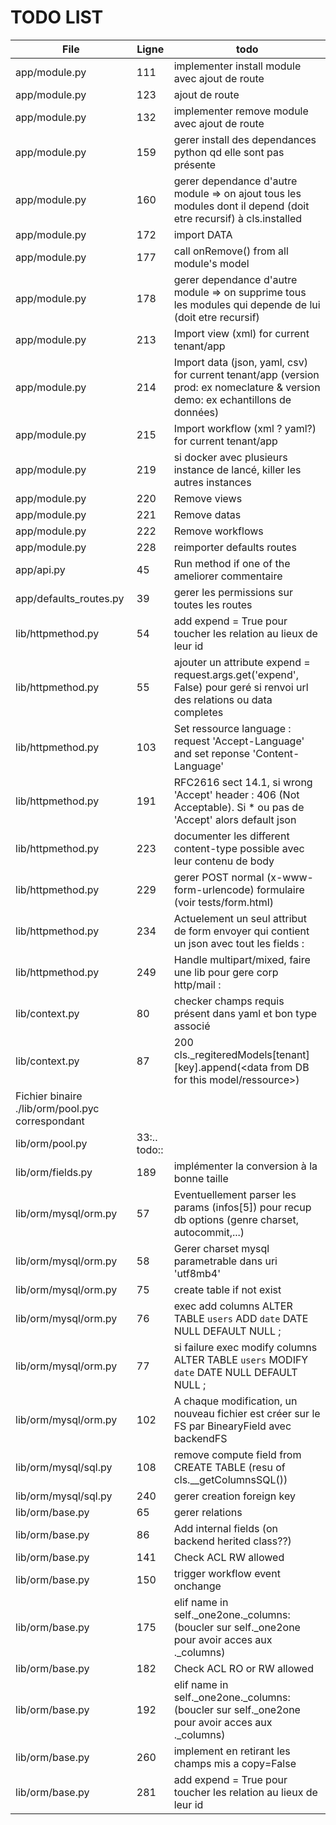 # TODO LIST

|File|Ligne|todo|
|----|-----|----|
|app/module.py|111| implementer install module avec ajout de route|
|app/module.py|123| ajout de route|
|app/module.py|132| implementer remove module avec ajout de route|
|app/module.py|159| gerer install des dependances python qd elle sont pas présente|
|app/module.py|160| gerer dependance d'autre module => on ajout tous les modules dont il depend (doit etre recursif) à cls.installed|
|app/module.py|172| import DATA|
|app/module.py|177| call onRemove() from all module's model|
|app/module.py|178| gerer dependance d'autre module => on supprime tous les modules qui depende de lui (doit etre recursif)|
|app/module.py|213| Import view (xml) for current tenant/app|
|app/module.py|214| Import data (json, yaml, csv) for current tenant/app (version prod: ex nomeclature & version demo: ex echantillons de données)|
|app/module.py|215| Import workflow (xml ? yaml?) for current tenant/app|
|app/module.py|219| si docker avec plusieurs instance de lancé, killer les autres instances|
|app/module.py|220| Remove views|
|app/module.py|221| Remove datas|
|app/module.py|222| Remove workflows|
|app/module.py|228| reimporter defaults routes|
|app/api.py|45|Run method if one of the  ameliorer commentaire|
|app/defaults_routes.py|39| gerer les permissions sur toutes les routes|
|lib/httpmethod.py|54| add expend = True pour toucher les relation au lieux de leur id|
|lib/httpmethod.py|55| ajouter un attribute expend = request.args.get('expend', False) pour geré si renvoi url des relations ou data completes|
|lib/httpmethod.py|103| Set ressource language : request 'Accept-Language' and set reponse 'Content-Language'|
|lib/httpmethod.py|191| RFC2616 sect 14.1, si wrong 'Accept' header : 406 (Not Acceptable). Si * ou pas de 'Accept' alors default json|
|lib/httpmethod.py|223| documenter les different content-type possible avec leur contenu de body|
|lib/httpmethod.py|229| gerer POST normal (x-www-form-urlencode) formulaire (voir tests/form.html)|
|lib/httpmethod.py|234| Actuelement un seul attribut de form envoyer qui contient un json avec tout les fields :|
|lib/httpmethod.py|249| Handle multipart/mixed, faire une lib pour gere corp http/mail :|
|lib/context.py|80| checker champs requis présent dans yaml et bon type associé|
|lib/context.py|87|200 cls._regiteredModels[tenant][key].append(<data from DB for this model/ressource>)|
Fichier binaire ./lib/orm/pool.pyc correspondant|
|lib/orm/pool.py|33:.. todo::|
|lib/orm/fields.py|189| implémenter la conversion à la bonne taille|
|lib/orm/mysql/orm.py|57| Eventuellement parser les params (infos[5]) pour recup db options (genre charset, autocommit,...)|
|lib/orm/mysql/orm.py|58| Gerer charset mysql parametrable dans uri 'utf8mb4'|
|lib/orm/mysql/orm.py|75| create table if not exist|
|lib/orm/mysql/orm.py|76| exec add columns ALTER TABLE `users` ADD `date` DATE NULL DEFAULT NULL ;|
|lib/orm/mysql/orm.py|77| si failure exec modify columns ALTER TABLE `users` MODIFY `date` DATE NULL DEFAULT NULL ;|
|lib/orm/mysql/orm.py|102| A chaque modification, un nouveau fichier est créer sur le FS par BinearyField avec backendFS|
|lib/orm/mysql/sql.py|108| remove compute field from CREATE TABLE (resu of cls.__getColumnsSQL())|
|lib/orm/mysql/sql.py|240| gerer creation foreign key|
|lib/orm/base.py|65| gerer relations|
|lib/orm/base.py|86| Add internal fields (on backend herited class??)|
|lib/orm/base.py|141| Check ACL RW allowed|
|lib/orm/base.py|150| trigger workflow event onchange|
|lib/orm/base.py|175| elif name in self._one2one._columns: (boucler sur self._one2one pour avoir acces aux ._columns)|
|lib/orm/base.py|182| Check ACL RO or RW allowed|
|lib/orm/base.py|192| elif name in self._one2one._columns: (boucler sur self._one2one pour avoir acces aux ._columns)|
|lib/orm/base.py|260| implement en retirant les champs mis a copy=False|
|lib/orm/base.py|281| add expend = True pour toucher les relation au lieux de leur id|
